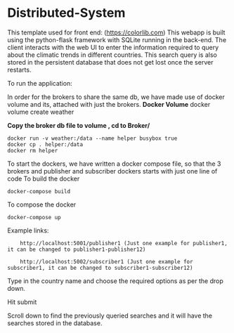 # Distributed-System

This template used for front end: (https://colorlib.com)
This webapp is built using the python-flask framework with SQLite running in the back-end. 
The client interacts with the web UI to enter the information required to query about the climatic trends in different countries. 
This search query is also stored in the persistent database that does not get lost once the server restarts.

To run the application:

In order for the brokers to share the same db, we have made use of docker volume and its, attached with just the brokers.
**Docker Volume**
    docker volume create weather

**Copy the broker db file to volume , cd to Broker/**

    docker run -v weather:/data --name helper busybox true
    docker cp . helper:/data
    docker rm helper

To start the dockers, we have written a docker compose file, so that the 3 brokers and publisher and subscriber dockers starts with just one line of code
To build the docker

    docker-compose build

To compose the docker

    docker-compose up 

Example links:
        
        http://localhost:5001/publisher1 (Just one example for publisher1, it can be changed to publisher1-publisher12)
        
        http://localhost:5002/subscriber1 (Just one example for subscriber1, it can be changed to subscriber1-subscriber12)

Type in the country name and choose the required options as per the drop down.

Hit submit

Scroll down to find the previously queried searches and it will have the searches stored in the database. 
